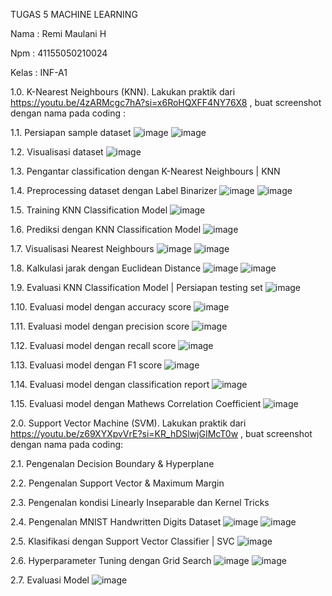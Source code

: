 TUGAS 5 MACHINE LEARNING

Nama : Remi Maulani H

Npm : 41155050210024

Kelas : INF-A1

1.0.	K-Nearest Neighbours (KNN).
Lakukan praktik dari https://youtu.be/4zARMcgc7hA?si=x6RoHQXFF4NY76X8 , buat screenshot dengan nama pada coding :

1.1.	Persiapan sample dataset
 ![image](https://github.com/user-attachments/assets/fd220802-e38b-476b-9255-989973ad2c92)
![image](https://github.com/user-attachments/assets/d0c0bd2e-a7cc-494d-84b7-8935a6ebcdcb)

 






1.2.	Visualisasi dataset
 ![image](https://github.com/user-attachments/assets/34496a7b-4b65-406b-bd97-17885482cf67)


1.3.	Pengantar classification dengan K-Nearest Neighbours | KNN

1.4.	Preprocessing dataset dengan Label Binarizer
![image](https://github.com/user-attachments/assets/af2a07ea-b080-437f-b9d3-40fa1cf2d56e)
![image](https://github.com/user-attachments/assets/66bb0779-2e34-41c4-98f0-dfd4c9215430)

 
 

1.5.	Training KNN Classification Model
![image](https://github.com/user-attachments/assets/f22b3159-e46d-4b92-8586-e87ded65c03d)

 

1.6.	Prediksi dengan KNN Classification Model
![image](https://github.com/user-attachments/assets/9954ff06-24af-4d0e-9cbb-8b35aee039bb)

 


1.7.	Visualisasi Nearest Neighbours
![image](https://github.com/user-attachments/assets/febab452-eb32-4a03-a30d-142eba2a97c4)
![image](https://github.com/user-attachments/assets/f3295ea1-944e-4e80-992e-c60f4ce5d678)

 
 














1.8.	Kalkulasi jarak dengan Euclidean Distance
![image](https://github.com/user-attachments/assets/06c9ca9e-46d3-4dfc-a71c-0665280a0ac3)
![image](https://github.com/user-attachments/assets/ac58de63-123d-4277-8863-0a23f8c518f8)

 






1.9.	Evaluasi KNN Classification Model | Persiapan testing set
![image](https://github.com/user-attachments/assets/213af7da-0fa3-44f1-a6bf-c6839c387eba)


1.10.	Evaluasi model dengan accuracy score
![image](https://github.com/user-attachments/assets/c0b6c1c5-2ecd-4707-80f2-b3381dd45fdb)


1.11.	Evaluasi model dengan precision score
![image](https://github.com/user-attachments/assets/190630ca-994c-4b39-81fe-aec6554b25d4)


1.12.	Evaluasi model dengan recall score
![image](https://github.com/user-attachments/assets/02d7a0a5-4780-4eba-9dbe-e08bb2c1628a)


1.13.	Evaluasi model dengan F1 score
![image](https://github.com/user-attachments/assets/cb91a356-ddd0-4e57-a828-0cb4b6c2f69b)

 
1.14.	Evaluasi model dengan classification report
![image](https://github.com/user-attachments/assets/6c8dddee-ee12-437e-b861-382b96895314)


1.15.	Evaluasi model dengan Mathews Correlation Coefficient
![image](https://github.com/user-attachments/assets/f5aba93d-faa6-4d68-bd54-70b9d959d615)















2.0.	Support Vector Machine (SVM). 
Lakukan praktik dari https://youtu.be/z69XYXpvVrE?si=KR_hDSlwjGIMcT0w , buat screenshot dengan nama pada coding:

2.1.	Pengenalan Decision Boundary & Hyperplane

2.2.	Pengenalan Support Vector & Maximum Margin

2.3.	Pengenalan kondisi Linearly Inseparable dan Kernel Tricks

2.4.	Pengenalan MNIST Handwritten Digits Dataset
![image](https://github.com/user-attachments/assets/7c8a5dab-a9a9-47f4-8173-bb136665388f)
![image](https://github.com/user-attachments/assets/f53c1149-953d-4673-8bb3-00f991bdc41f)

 



2.5.	Klasifikasi dengan Support Vector Classifier | SVC
![image](https://github.com/user-attachments/assets/9c94547c-79c3-4908-9844-b403f0a88926)


2.6.	Hyperparameter Tuning dengan Grid Search
![image](https://github.com/user-attachments/assets/703f1266-064c-44d3-a632-3a540041580e)
![image](https://github.com/user-attachments/assets/dc173e32-b324-4038-bdb0-03aa524b2aa8)

 

2.7.	Evaluasi Model
![image](https://github.com/user-attachments/assets/49649b7e-9816-4433-9575-3eee8c852261)

 

